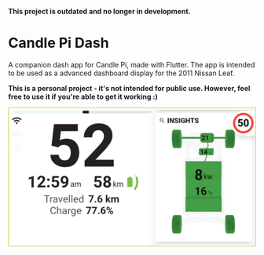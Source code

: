 **This project is outdated and no longer in development.**

# Candle Pi Dash
A companion dash app for Candle Pi, made with Flutter.
The app is intended to be used as a advanced dashboard display for the 2011 Nissan Leaf.

**This is a personal project - it's not intended for public use. However, feel free to use it if you're able to get it working :)**

![Screenshot of app](/screenshot.png)

